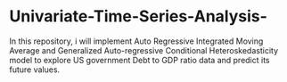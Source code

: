# Univariate-Time-Series-Analysis-
In this repository, i will implement Auto Regressive Integrated Moving Average and Generalized Auto-regressive Conditional Heteroskedasticity model to explore US government Debt to GDP ratio data and predict its future values.
